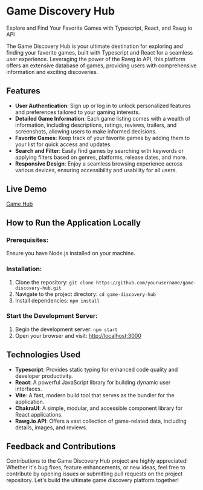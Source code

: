 # Game Discovery Hub

Explore and Find Your Favorite Games with Typescript, React, and Rawg.io API

The Game Discovery Hub is your ultimate destination for exploring and finding your favorite games, built with Typescript and React for a seamless user experience. Leveraging the power of the Rawg.io API, this platform offers an extensive database of games, providing users with comprehensive information and exciting discoveries.

## Features

- **User Authentication**: Sign up or log in to unlock personalized features and preferences tailored to your gaming interests.
- **Detailed Game Information**: Each game listing comes with a wealth of information, including descriptions, ratings, reviews, trailers, and screenshots, allowing users to make informed decisions.
- **Favorite Games**: Keep track of your favorite games by adding them to your list for quick access and updates.
- **Search and Filter**: Easily find games by searching with keywords or applying filters based on genres, platforms, release dates, and more.
- **Responsive Design**: Enjoy a seamless browsing experience across various devices, ensuring accessibility and usability for all users.

## Live Demo
[Game Hub](http://game-discovery-site.vercel.app)

## How to Run the Application Locally

### Prerequisites:
Ensure you have Node.js installed on your machine.

### Installation:

1. Clone the repository: `git clone https://github.com/yourusername/game-discovery-hub.git`
2. Navigate to the project directory: `cd game-discovery-hub`
3. Install dependencies: `npm install`

### Start the Development Server:

1. Begin the development server: `npm start`
2. Open your browser and visit: [http://localhost:3000](http://localhost:3000)

## Technologies Used

- **Typescript**: Provides static typing for enhanced code quality and developer productivity.
- **React**: A powerful JavaScript library for building dynamic user interfaces.
- **Vite**: A fast, modern build tool that serves as the bundler for the application.
- **ChakraUI**: A simple, modular, and accessible component library for React applications.
- **Rawg.io API**: Offers a vast collection of game-related data, including details, images, and reviews.

## Feedback and Contributions

Contributions to the Game Discovery Hub project are highly appreciated! Whether it's bug fixes, feature enhancements, or new ideas, feel free to contribute by opening issues or submitting pull requests on the project repository. Let's build the ultimate game discovery platform together!
